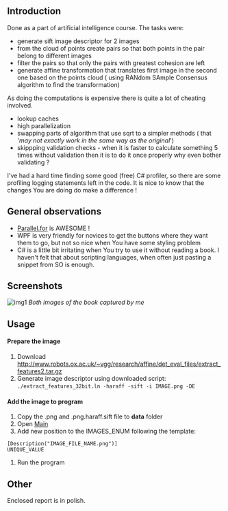 ## Introduction

Done as a part of artificial intelligence course. The tasks were:

* generate sift image descriptor for 2 images
* from the cloud of points create pairs so that both points in the pair belong to different images
* filter the pairs so that only the pairs with greatest cohesion are left
* generate affine transformation that translates first image in the second one based on the points cloud ( using RANdom SAmple Consensus algorithm to find the transformation)


As doing the computations is expensive there is quite a lot of cheating involved. 

* lookup caches
* high parallelization
* swapping parts of algorithm that use sqrt to a simpler methods ( that '*may not exactly work in the same way as the original*')
* skippping validation checks - when it is faster to calculate something 5 times without validation then it is to do it once properly why even bother validating ?


I've had a hard time finding some good (free) C# profiler, so there are some profiling logging statements left in the code. It is nice to know that the changes You are doing do make a difference !


## General observations

* [Parallel.for] is AWESOME !
* WPF is very friendly for novices to get the buttons where they want them to go, but not so nice when You have some styling problem
* C# is a little bit irritating when You try to use it without reading a book. I haven't felt that about scripting languages, when often just pasting a snippet from SO is enough.


## Screenshots

![img1]
*Both images of the book captured by me*

## Usage

#### Prepare the image

1. Download http://www.robots.ox.ac.uk/~vgg/research/affine/det_eval_files/extract_features2.tar.gz
1. Generate image descriptor using downloaded script:
`./extract_features_32bit.ln -haraff -sift -i IMAGE.png -DE`


#### Add the image to program

1. Copy the .png and .png.haraff.sift file to **data** folder
1. Open [Main]
1. Add new position to the IMAGES_ENUM following the template:
  ```
  [Description("IMAGE_FILE_NAME.png")]
  UNIQUE_VALUE
  ```
1. Run the program


## Other

Enclosed report is in polish.


[Parallel.for]: http://msdn.microsoft.com/en-us/library/system.threading.tasks.parallel.for(v=vs.110).aspx
[img1]: https://raw.github.com/Scthe/Image_ArtificialIntelligence/master/programImage.png
[Main]: MainWindow.xaml.cs
